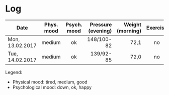 # Log

| Date            | Phys. mood | Psych. mood | Pressure (evening) | Weight (morning) | Exercise | Sugar  | Note           |
|-----------------|:----------:|:-----------:|-------------------:|-----------------:|:--------:|:------:|----------------|
| Mon, 13.02.2017 |   medium   |     ok      |     148/100-82     |       72,1       |    no    |   no   |  sugar desire  |
| Tue, 14.02.2017 |   medium   |     ok      |     139/92-85      |       72,0       |    no    |   no   |  sugar desire  |

Legend:

- Physical mood: tired, medium, good
- Psychological mood: down, ok, happy
